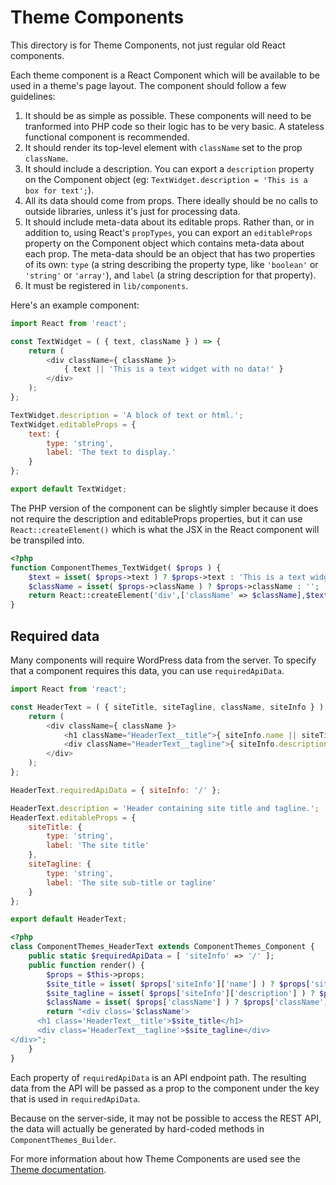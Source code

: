 # Theme Components

This directory is for Theme Components, not just regular old React components.

Each theme component is a React Component which will be available to be used in a theme's page layout. The component should follow a few guidelines:

1. It should be as simple as possible. These components will need to be tranformed into PHP code so their logic has to be very basic. A stateless functional component is recommended.
2. It should render its top-level element with `className` set to the prop `className`.
3. It should include a description. You can export a `description` property on the Component object (eg: `TextWidget.description = 'This is a box for text';`).
4. All its data should come from props. There ideally should be no calls to outside libraries, unless it's just for processing data.
5. It should include meta-data about its editable props. Rather than, or in addition to, using React's `propTypes`, you can export an `editableProps` property on the Component object which contains meta-data about each prop. The meta-data should be an object that has two properties of its own: `type` (a string describing the property type, like `'boolean'` or `'string'` or `'array'`), and `label` (a string description for that property).
6. It must be registered in `lib/components`.

Here's an example component:

```js
import React from 'react';

const TextWidget = ( { text, className } ) => {
	return (
		<div className={ className }>
			{ text || 'This is a text widget with no data!' }
		</div>
	);
};

TextWidget.description = 'A block of text or html.';
TextWidget.editableProps = {
	text: {
		type: 'string',
		label: 'The text to display.'
	}
};

export default TextWidget;
```

The PHP version of the component can be slightly simpler because it does not require the description and editableProps properties, but it can use `React::createElement()` which is what the JSX in the React component will be transpiled into.

```php
<?php
function ComponentThemes_TextWidget( $props ) {
	$text = isset( $props->text ) ? $props->text : 'This is a text widget with no data!';
	$className = isset( $props->className ) ? $props->className : '';
	return React::createElement('div',['className' => $className],$text);
}

```

## Required data

Many components will require WordPress data from the server. To specify that a component requires this data, you can use `requiredApiData`.

```js
import React from 'react';

const HeaderText = ( { siteTitle, siteTagline, className, siteInfo } ) => {
	return (
		<div className={ className }>
			<h1 className="HeaderText__title">{ siteInfo.name || siteTitle || 'My Website' }</h1>
			<div className="HeaderText__tagline">{ siteInfo.description || siteTagline || 'My home on the web' }</div>
		</div>
	);
};

HeaderText.requiredApiData = { siteInfo: '/' };

HeaderText.description = 'Header containing site title and tagline.';
HeaderText.editableProps = {
	siteTitle: {
		type: 'string',
		label: 'The site title'
	},
	siteTagline: {
		type: 'string',
		label: 'The site sub-title or tagline'
	}
};

export default HeaderText;
```

```php
<?php
class ComponentThemes_HeaderText extends ComponentThemes_Component {
	public static $requiredApiData = [ 'siteInfo' => '/' ];
	public function render() {
		$props = $this->props;
		$site_title = isset( $props['siteInfo']['name'] ) ? $props['siteInfo']['name'] : ( isset( $props['siteTitle'] ) ? $props['siteTitle'] : 'My Website' );
		$site_tagline = isset( $props['siteInfo']['description'] ) ? $props['siteInfo']['description'] : ( isset( $props['siteTagline'] ) ? $props['siteTagline'] : 'My home on the web' );
		$className = isset( $props['className'] ) ? $props['className'] : '';
		return "<div class='$className'>
      <h1 class='HeaderText__title'>$site_title</h1>
      <div class='HeaderText__tagline'>$site_tagline</div>
</div>";
	}
}
```

Each property of `requiredApiData` is an API endpoint path. The resulting data from the API will be passed as a prop to the component under the key that is used in `requiredApiData`.

Because on the server-side, it may not be possible to access the REST API, the data will actually be generated by hard-coded methods in `ComponentThemes_Builder`.

For more information about how Theme Components are used see the [Theme documentation](../themes/README.md).
